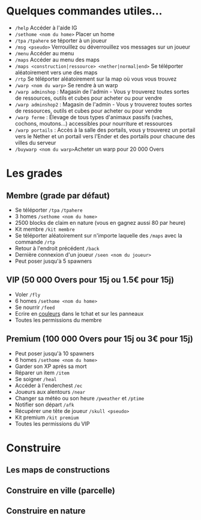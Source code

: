 # Quelques commandes utiles...
* `/help` Accéder à l'aide IG
* `/sethome <nom du home>` Placer un home
* `/tpa` `/tpahere` se téporter à un joueur
* `/msg <pseudo>` Verrouillez ou déverrouillez vos messages sur un joueur
* `/menu` Accéder au menu
* `/maps` Accéder au menu des maps 
* `/maps <construction|ressource> <nether|normal|end>` Se téléporter aléatoirement vers une des maps 
* `/rtp` Se téléporter aléatoirement sur la map où vous vous trouvez 
* `/warp <nom du warp>` Se rendre à un warp
* `/warp adminshop` : Magasin de l'admin - Vous y trouverez toutes sortes de ressources, outils et cubes pour acheter ou pour vendre
* `/warp adminshop2` : Magasin de l'admin - Vous y trouverez toutes sortes de ressources, outils et cubes pour acheter ou pour vendre
* `/warp ferme` : Élevage de tous types d'animaux passifs (vaches, cochons, moutons...) accessibles pour nourriture et ressources
* `/warp portails` : Accès à la salle des portails, vous y trouverez un portail vers le Nether et un portail vers l'Ender et des portails pour chacune des villes du serveur
* `/buywarp <nom du warp>`Acheter un warp pour 20 000 Overs

# Les grades 

## Membre (grade par défaut)
* Se téléporter `/tpa` `/tpahere`
* 3 homes `/sethome <nom du home>`
* 2500 blocks de claim en nature (vous en gagnez aussi 80 par heure)
* Kit membre `/kit membre`
* Se téléporter aléatoirement sur n'importe laquelle des `/maps` avec la commande `/rtp`
* Retour à l'endroit précédent `/back`
* Dernière connexion d'un joueur `/seen <nom du joueur>`
* Peut poser jusqu'à 5 spawners

## VIP (50 000 Overs pour 15j ou 1.5€ pour 15j)
* Voler `/fly`
* 6 homes `/sethome <nom du home>`
* Se nourrir `/feed`
* Ecrire en [couleurs](https://static.planetminecraft.com/files/resource_media/screenshot/1444/minecraftcolourcodes8294254.jpg) dans le tchat et sur les panneaux 
* Toutes les permissions du membre

## Premium (100 000 Overs pour 15j ou 3€ pour 15j)
* Peut poser jusqu'à 10 spawners
* 6 homes `/sethome <nom du home>`
* Garder son XP après sa mort 
* Réparer un item `/item`
* Se soigner `/heal`
* Accéder à l'enderchest `/ec`
* Joueurs aux alentours `/near`
* Changer sa météo ou son heure `/pweather` et `/ptime`
* Notifier son départ `/afk`
* Récupérer une tête de joueur `/skull <pseudo>`
* Kit premium `/kit premium`
* Toutes les permissions du VIP


# Construire 

## Les maps de constructions 

## Construire en ville (parcelle)

## Construire en nature
